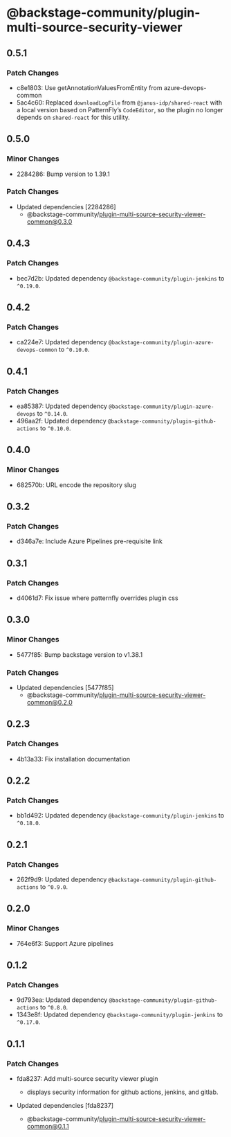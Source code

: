 # @backstage-community/plugin-multi-source-security-viewer

## 0.5.1

### Patch Changes

- c8e1803: Use getAnnotationValuesFromEntity from azure-devops-common
- 5ac4c60: Replaced `downloadLogFile` from `@janus-idp/shared-react` with a local version based on PatternFly’s `CodeEditor`, so the plugin no longer depends on `shared-react` for this utility.

## 0.5.0

### Minor Changes

- 2284286: Bump version to 1.39.1

### Patch Changes

- Updated dependencies [2284286]
  - @backstage-community/plugin-multi-source-security-viewer-common@0.3.0

## 0.4.3

### Patch Changes

- bec7d2b: Updated dependency `@backstage-community/plugin-jenkins` to `^0.19.0`.

## 0.4.2

### Patch Changes

- ca224e7: Updated dependency `@backstage-community/plugin-azure-devops-common` to `^0.10.0`.

## 0.4.1

### Patch Changes

- ea85387: Updated dependency `@backstage-community/plugin-azure-devops` to `^0.14.0`.
- 496aa2f: Updated dependency `@backstage-community/plugin-github-actions` to `^0.10.0`.

## 0.4.0

### Minor Changes

- 682570b: URL encode the repository slug

## 0.3.2

### Patch Changes

- d346a7e: Include Azure Pipelines pre-requisite link

## 0.3.1

### Patch Changes

- d4061d7: Fix issue where patternfly overrides plugin css

## 0.3.0

### Minor Changes

- 5477f85: Bump backstage version to v1.38.1

### Patch Changes

- Updated dependencies [5477f85]
  - @backstage-community/plugin-multi-source-security-viewer-common@0.2.0

## 0.2.3

### Patch Changes

- 4b13a33: Fix installation documentation

## 0.2.2

### Patch Changes

- bb1d492: Updated dependency `@backstage-community/plugin-jenkins` to `^0.18.0`.

## 0.2.1

### Patch Changes

- 262f9d9: Updated dependency `@backstage-community/plugin-github-actions` to `^0.9.0`.

## 0.2.0

### Minor Changes

- 764e6f3: Support Azure pipelines

## 0.1.2

### Patch Changes

- 9d793ea: Updated dependency `@backstage-community/plugin-github-actions` to `^0.8.0`.
- 1343e8f: Updated dependency `@backstage-community/plugin-jenkins` to `^0.17.0`.

## 0.1.1

### Patch Changes

- fda8237: Add multi-source security viewer plugin

  - displays security information for github actions, jenkins, and gitlab.

- Updated dependencies [fda8237]
  - @backstage-community/plugin-multi-source-security-viewer-common@0.1.1
